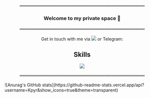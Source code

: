 <p align="center">═════════════════════════════════════════</p>
<h3 align="center"> Welcome to my private space 👋 </h3>
<p align="center">═════════════════════════════════════════</p>
<p align="center">Get in touch with me via <a href="https://discordapp.com/users/361867960714919947"> <img src="https://skillicons.dev/icons?i=discord" /></a> or Telegram:
</p>
<p align="center" >
  <h2 align="center">Skills</h2>
</p>
<p align="center">
  <a href="https://skillicons.dev">
    <img src="https://skillicons.dev/icons?i=github,js,html,css,ps,figma,flask,c,cs,cpp,py" />
  </a>
</p>
<p align="center">═════════════════════════════════════════</p>
![Anurag's GitHub stats](https://github-readme-stats.vercel.app/api?username=Kpyr&show_icons=true&theme=transparent)
